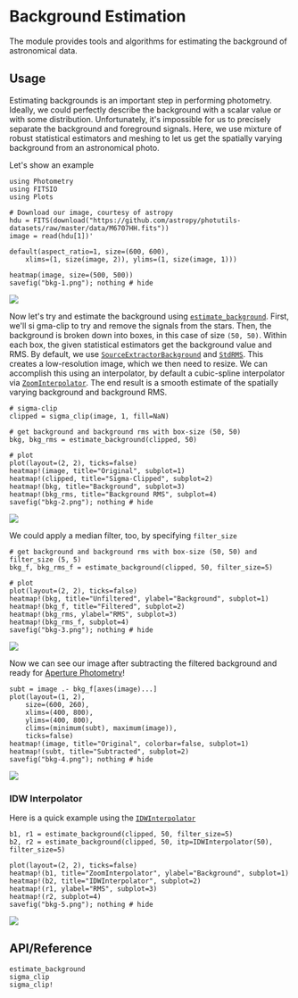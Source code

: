 # Background Estimation

The module provides tools and algorithms for estimating the background of astronomical data.

## Usage

Estimating backgrounds is an important step in performing photometry. Ideally, we could perfectly describe the background with a scalar value or with some distribution. Unfortunately, it's impossible for us to precisely separate the background and foreground signals. Here, we use mixture of robust statistical estimators and meshing to let us get the spatially varying background from an astronomical photo.

Let's show an example

```@example bkg
using Photometry
using FITSIO
using Plots

# Download our image, courtesy of astropy
hdu = FITS(download("https://github.com/astropy/photutils-datasets/raw/master/data/M6707HH.fits"))
image = read(hdu[1])'

default(aspect_ratio=1, size=(600, 600),
    xlims=(1, size(image, 2)), ylims=(1, size(image, 1)))

heatmap(image, size=(500, 500))
savefig("bkg-1.png"); nothing # hide
```

![](bkg-1.png)

Now let's try and estimate the background using [`estimate_background`](@ref). First, we'll si
gma-clip to try and remove the signals from the stars. Then, the background is broken down into boxes, in this case of size `(50, 50)`. Within each box, the given statistical estimators get the background value and RMS. By default, we use [`SourceExtractorBackground`](@ref) and [`StdRMS`](@ref). This creates a low-resolution image, which we then need to resize. We can accomplish this using an interpolator, by default a cubic-spline interpolator via [`ZoomInterpolator`](@ref). The end result is a smooth estimate of the spatially varying background and background RMS.

```@example bkg
# sigma-clip
clipped = sigma_clip(image, 1, fill=NaN)

# get background and background rms with box-size (50, 50)
bkg, bkg_rms = estimate_background(clipped, 50)

# plot
plot(layout=(2, 2), ticks=false)
heatmap!(image, title="Original", subplot=1)
heatmap!(clipped, title="Sigma-Clipped", subplot=2)
heatmap!(bkg, title="Background", subplot=3)
heatmap!(bkg_rms, title="Background RMS", subplot=4)
savefig("bkg-2.png"); nothing # hide
```

![](bkg-2.png)

We could apply a median filter, too, by specifying `filter_size`

```@example bkg
# get background and background rms with box-size (50, 50) and filter_size (5, 5)
bkg_f, bkg_rms_f = estimate_background(clipped, 50, filter_size=5)

# plot
plot(layout=(2, 2), ticks=false)
heatmap!(bkg, title="Unfiltered", ylabel="Background", subplot=1)
heatmap!(bkg_f, title="Filtered", subplot=2)
heatmap!(bkg_rms, ylabel="RMS", subplot=3)
heatmap!(bkg_rms_f, subplot=4)
savefig("bkg-3.png"); nothing # hide
```

![](bkg-3.png)

Now we can see our image after subtracting the filtered background and ready for [Aperture Photometry](@ref)!

```@example bkg
subt = image .- bkg_f[axes(image)...]
plot(layout=(1, 2),
    size=(600, 260),
    xlims=(400, 800),
    ylims=(400, 800),
    clims=(minimum(subt), maximum(image)),
    ticks=false)
heatmap!(image, title="Original", colorbar=false, subplot=1)
heatmap!(subt, title="Subtracted", subplot=2)
savefig("bkg-4.png"); nothing # hide
```

![](bkg-4.png)

### IDW Interpolator

Here is a quick example using the [`IDWInterpolator`](@ref)

```@example bkg
b1, r1 = estimate_background(clipped, 50, filter_size=5)
b2, r2 = estimate_background(clipped, 50, itp=IDWInterpolator(50), filter_size=5)

plot(layout=(2, 2), ticks=false)
heatmap!(b1, title="ZoomInterpolator", ylabel="Background", subplot=1)
heatmap!(b2, title="IDWInterpolator", subplot=2)
heatmap!(r1, ylabel="RMS", subplot=3)
heatmap!(r2, subplot=4)
savefig("bkg-5.png"); nothing # hide
```

![](bkg-5.png)

## API/Reference

```@docs
estimate_background
sigma_clip
sigma_clip!
```
